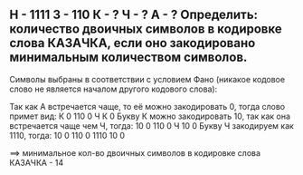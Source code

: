 Н - 1111
З - 110
К - ?
Ч - ?
А - ?
Определить: количество двоичных символов в кодировке слова КАЗАЧКА, если оно закодировано минимальным количеством символов.
---
Символы выбраны в соответствии с условием Фано (никакое кодовое слово не является началом другого кодового слова):

Так как А встречается чаще, то её можно закодировать 0, тогда слово примет вид:
К 0 110 0 Ч К 0
Букву К можно закодировать 10, так как она встречается чаще чем Ч, тогда:
10 0 110 0 Ч 10 0
Букву Ч закодируем как 1110, тогда:
10 0 110 0 1110 10 0

==> минимальное кол-во двоичных символов в кодировке слова КАЗАЧКА - 14
